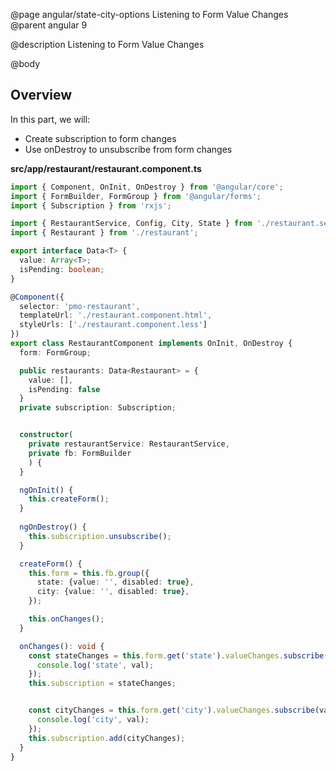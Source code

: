 @page angular/state-city-options Listening to Form Value Changes
@parent angular 9

@description Listening to Form Value Changes

@body 

## Overview

In this part, we will:

- Create subscription to form changes
- Use onDestroy to unsubscribe from form changes

__src/app/restaurant/restaurant.component.ts__

```typescript
import { Component, OnInit, OnDestroy } from '@angular/core';
import { FormBuilder, FormGroup } from '@angular/forms';
import { Subscription } from 'rxjs';

import { RestaurantService, Config, City, State } from './restaurant.service';
import { Restaurant } from './restaurant';

export interface Data<T> {
  value: Array<T>;
  isPending: boolean;
}

@Component({
  selector: 'pmo-restaurant',
  templateUrl: './restaurant.component.html',
  styleUrls: ['./restaurant.component.less']
})
export class RestaurantComponent implements OnInit, OnDestroy {
  form: FormGroup;

  public restaurants: Data<Restaurant> = {
    value: [],
    isPending: false
  }
  private subscription: Subscription;


  constructor(
    private restaurantService: RestaurantService,
    private fb: FormBuilder
    ) {
  }

  ngOnInit() {
    this.createForm();
  }
  
  ngOnDestroy() {
    this.subscription.unsubscribe();
  }

  createForm() {
    this.form = this.fb.group({
      state: {value: '', disabled: true},
      city: {value: '', disabled: true},
    });

    this.onChanges();
  }

  onChanges(): void {
    const stateChanges = this.form.get('state').valueChanges.subscribe(val => {
      console.log('state', val);
    });
    this.subscription = stateChanges;


    const cityChanges = this.form.get('city').valueChanges.subscribe(val => {
      console.log('city', val);
    });
    this.subscription.add(cityChanges);
  }
}
```